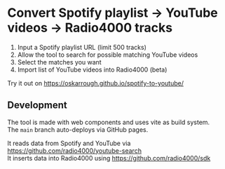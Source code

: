 # Convert Spotify playlist → YouTube videos → Radio4000 tracks

1. Input a Spotify playlist URL (limit 500 tracks)
2. Allow the tool to search for possible matching YouTube videos
3. Select the matches you want
4. Import list of YouTube videos into Radio4000 (beta)

Try it out on https://oskarrough.github.io/spotify-to-youtube/

## Development

The tool is made with web components and uses vite as build system.  
The `main` branch auto-deploys via GitHub pages.

It reads data from Spotify and YouTube via https://github.com/radio4000/youtube-search  
It inserts data into Radio4000 using https://github.com/radio4000/sdk
